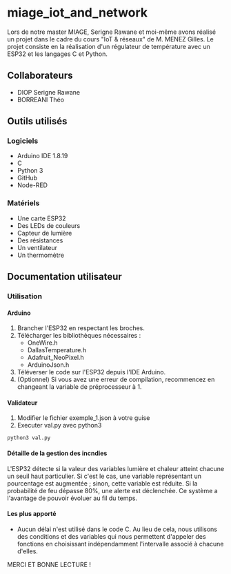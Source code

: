 # miage_iot_and_network
Lors de notre master MIAGE, Serigne Rawane et moi-même avons réalisé un projet dans le cadre du cours "IoT & réseaux" de M. MENEZ Gilles. Le projet consiste en la réalisation d'un régulateur de température avec un ESP32 et les langages C et Python.

## Collaborateurs 
* DIOP Serigne Rawane
* BORREANI Théo

## Outils utilisés 

### Logiciels
* Arduino IDE 1.8.19
* C
* Python 3
* GitHub
* Node-RED

### Matériels 
* Une carte ESP32
* Des LEDs de couleurs
* Capteur de lumière
* Des résistances
* Un ventilateur
* Un thermomètre

## Documentation utilisateur


### Utilisation 

#### Arduino
1. Brancher l'ESP32 en respectant les broches.
1. Télécharger les bibliothèques nécessaires :
    * OneWire.h
    * DallasTemperature.h
    * Adafruit_NeoPixel.h
    * ArduinoJson.h
1. Téléverser le code sur l'ESP32 depuis l'IDE Arduino.
1. (Optionnel) Si vous avez une erreur de compilation, recommencez en changeant la variable de préprocesseur à 1.

#### Validateur
1. Modifier le fichier exemple_1.json à votre guise
1. Executer val.py avec python3
```
python3 val.py
```

#### Détaille de la gestion des incndies

L'ESP32 détecte si la valeur des variables lumière et chaleur atteint chacune un seuil haut particulier. Si c'est le cas, une variable représentant un pourcentage est augmentée ; sinon, cette variable est réduite. Si la probabilité de feu dépasse 80%, une alerte est déclenchée. Ce système a l'avantage de pouvoir évoluer au fil du temps.

#### Les plus apporté
* Aucun délai n'est utilisé dans le code C. Au lieu de cela, nous utilisons des conditions et des variables qui nous permettent d'appeler des fonctions en choisissant indépendamment l'intervalle associé à chacune d'elles.

MERCI ET BONNE LECTURE !




